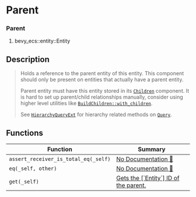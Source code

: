 # Parent

### Parent

1. bevy\_ecs::entity::Entity

## Description

>  Holds a reference to the parent entity of this entity.
>  This component should only be present on entities that actually have a parent entity.
> 
>  Parent entity must have this entity stored in its [`Children`] component.
>  It is hard to set up parent/child relationships manually,
>  consider using higher level utilities like [`BuildChildren::with_children`].
> 
>  See [`HierarchyQueryExt`] for hierarchy related methods on [`Query`].
> 
>  [`HierarchyQueryExt`]: crate::query_extension::HierarchyQueryExt
>  [`Query`]: bevy_ecs::system::Query
>  [`Children`]: super::children::Children
>  [`BuildChildren::with_children`]: crate::child_builder::BuildChildren::with_children

## Functions

| Function | Summary |
| --- | --- |
| `assert_receiver_is_total_eq(_self)` | [No Documentation 🚧](./parent/assert_receiver_is_total_eq.md) |
| `eq(_self, other)` | [No Documentation 🚧](./parent/eq.md) |
| `get(_self)` | [ Gets the \[\`Entity\`\] ID of the parent\.](./parent/get.md) |
